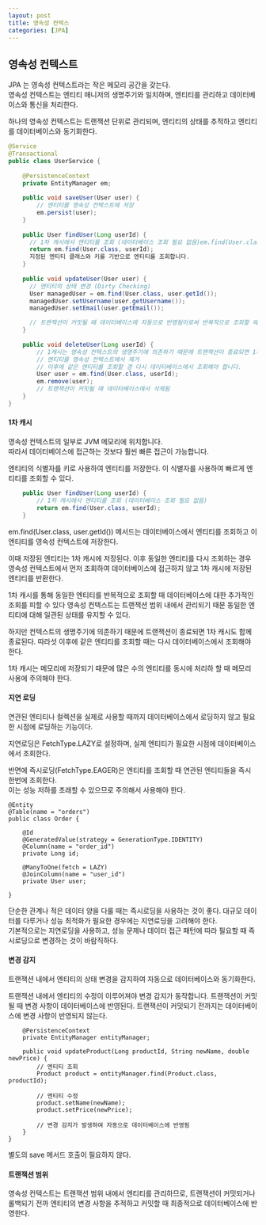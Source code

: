 ```yaml
---
layout: post
title: 영속성 컨텍스
categories: [JPA]
---
```


## 영속성 컨텍스트
JPA 는 영속성 컨텍스트라는 작은 메모리 공간을 갖는다.   
영속성 컨텍스트는 엔티티 매니저의 생명주기와 일치하며, 엔티티를 관리하고 데이터베이스와 통신을 처리한다.  

하나의 영속성 컨텍스트는 트랜잭션 단위로 관리되며, 엔티티의 상태를 추적하고 엔티티를 데이터베이스와 동기화한다.  
  

```java
@Service
@Transactional
public class UserService {
    
    @PersistenceContext
    private EntityManager em;
    
    public void saveUser(User user) {
        // 엔티티를 영속성 컨텍스트에 저장
        em.persist(user);
    }
    
    public User findUser(Long userId) {
      // 1차 캐시에서 엔티티를 조회 (데이터베이스 조회 필요 없음)em.find(User.class, user.getId()) 는 JPA 에서 제공하는 메서드로 데이터베이스에 접근하여
      return em.find(User.class, userId);
      지정된 엔티티 클래스와 키를 기반으로 엔티티를 조회합니다.
    }
    
    public void updateUser(User user) {
      // 엔티티의 상태 변경 (Dirty Checking)
      User managedUser = em.find(User.class, user.getId());
      managedUser.setUsername(user.getUsername());
      managedUser.setEmail(user.getEmail());

      // 트랜잭션이 커밋될 때 데이터베이스에 자동으로 반영됨이로써 반복적으로 조죄할 때 데이터베이스에 대한 추가적인 조회를 피할 수 있으며 성능이 향상됩니다.
    }    
    
    public void deleteUser(Long userId) {
        // 1캐시는 영속성 컨텍스트의 생명주기에 의존하기 때문에 트랜잭션이 종료되면 1차 캐시도 함께 종료됩니다. 
        // 엔티티를 영속성 컨텍스트에서 제거
        // 이후에 같은 엔티티를 조회할 경 다시 데이터베이스에서 조회해야 합니다.
        User user = em.find(User.class, userId);
        em.remove(user);
        // 트랜잭션이 커밋될 때 데이터베이스에서 삭제됨
    }
}
```


#### 1차 캐시
영속성 컨텍스트의 일부로 JVM 메모리에 위치합니다.   
따라서 데이터베이스에 접근하는 것보다 훨씬 빠른 접근이 가능합니다.  

엔티티의 식별자를 키로 사용하여 엔티티를 저장한다. 이 식별자를 사용하여 빠르게 엔티티를 조회할 수 있다.  
```java
    public User findUser(Long userId) {
        // 1차 캐시에서 엔티티를 조회 (데이터베이스 조회 필요 없음)
        return em.find(User.class, userId);
    }
```  

em.find(User.class, user.getId()) 메서드는 데이터베이스에서 엔티티를 조회하고 이 엔티티를 영속성 컨텍스트에 저장한다.
  
이때 저장된 엔티티는 1차 캐시에 저장된다.
이후 동일한 엔티티를 다시 조회하는 경우 영속성 컨텍스트에서 먼저 조회하여 데이터베이스에 접근하지 않고 1차 캐시에 저장된 엔티티를 반환한다.  
  
1차 캐시를 통해 동일한 엔티티를 반복적으로 조회할 때 데이터베이스에 대한 추가적인 조회를 피할 수 있다
영속성 컨텍스트는 트랜잭션 범위 내에서 관리되기 때문 동일한 엔티티에 대해 일관된 상태를 유지할 수 있다.
  
하지만 컨텍스트의 생명주기에 의존하기 때문에 트랜잭션이 종료되면 1차 캐시도 함께 종료된다.
따라섯 이후에 같은 엔티티를 조회할 때는 다시 데이터베이스에서 조회해야 한다.
  
1차 캐시는 메모리에 저장되기 때문에 많은 수의 엔티티를 동시에 처리하 할 때 메모리 사용에 주의해야 한다.
  

 
#### 지연 로딩
연관된 엔티티나 컬렉션을 실제로 사용할 때까지 데이터베이스에서 로딩하지 않고 필요한 시점에 로딩하는 기능이다.

지연로딩은 FetchType.LAZY로 설정하며, 실제 엔티티가 필요한 시점에 데이터베이스에서 조회한다.

반면에 즉시로딩(FetchType.EAGER)은 엔티티를 조회할 때 연관된 엔티티들을 즉시 한번에 조회한다.   
이는 성능 저하를 초래할 수 있으므로 주의해서 사용해야 한다.
```
@Entity
@Table(name = "orders")
public class Order {

    @Id
    @GeneratedValue(strategy = GenerationType.IDENTITY)
    @Column(name = "order_id")
    private Long id;

    @ManyToOne(fetch = LAZY)
    @JoinColumn(name = "user_id")
    private User user;

}
```
단순한 관계나 적은 데이터 양을 다룰 때는 즉시로딩을 사용하는 것이 좋다.
대규모 데이터를 다루거나 성능 최적화가 필요한 경우에는 지연로딩을 고려해야 한다.  
기본적으로는 지연로딩을 사용하고, 성능 문제나 데이터 접근 패턴에 따라 필요할 때 즉시로딩으로 변경하는 것이 바람직하다.  



#### 변경 감지
트랜잭션 내에서 엔티티의 상태 변경을 감지하여 자동으로 데이터베이스와 동기화한다.

트랜잭션 내에서 엔티티의 수정이 이루어져야 변경 감지가 동작합니다. 트랜잭션이 커밋될 때 변경 사항이 데이터베이스에 반영된다.
트랜잭션이 커밋되기 전까지는 데이터베이스에 변경 사항이 반영되지 않는다.
```java{
    @PersistenceContext
    private EntityManager entityManager;

    public void updateProduct(Long productId, String newName, double newPrice) {
        // 엔티티 조회
        Product product = entityManager.find(Product.class, productId);

        // 엔티티 수정
        product.setName(newName);
        product.setPrice(newPrice);

        // 변경 감지가 발생하여 자동으로 데이터베이스에 반영됨
    }
}
```
별도의 save 메서드 호출이 필요하지 않다.



#### 트랜잭션 범위
영속성 컨텍스트는 트랜잭션 범위 내에서 엔티티를 관리하므로, 트랜잭션이 커밋되거나 롤백되기 전까
엔티티의 변경 사항을 추적하고 커밋할 때 최종적으로 데이터베이스에 반영한다.
